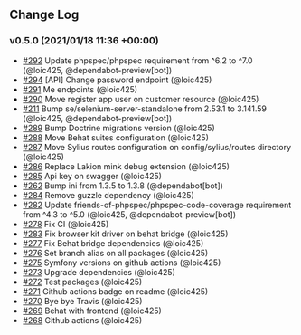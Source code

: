 ## Change Log

### v0.5.0 (2021/01/18 11:36 +00:00)
- [#292](https://github.com/Monofony/Monofony/pull/292) Update phpspec/phpspec requirement from ^6.2 to ^7.0 (@loic425, @dependabot-preview[bot])
- [#294](https://github.com/Monofony/Monofony/pull/294) [API] Change password endpoint (@loic425)
- [#291](https://github.com/Monofony/Monofony/pull/291) Me endpoints (@loic425)
- [#290](https://github.com/Monofony/Monofony/pull/290) Move register app user on customer resource (@loic425)
- [#211](https://github.com/Monofony/Monofony/pull/211) Bump se/selenium-server-standalone from 2.53.1 to 3.141.59 (@loic425, @dependabot-preview[bot])
- [#289](https://github.com/Monofony/Monofony/pull/289) Bump Doctrine migrations version (@loic425)
- [#288](https://github.com/Monofony/Monofony/pull/288) Move Behat suites configuration (@loic425)
- [#287](https://github.com/Monofony/Monofony/pull/287) Move Sylius routes configuration on config/sylius/routes directory (@loic425)
- [#286](https://github.com/Monofony/Monofony/pull/286) Replace Lakion mink debug extension (@loic425)
- [#285](https://github.com/Monofony/Monofony/pull/285) Api key on swagger (@loic425)
- [#262](https://github.com/Monofony/Monofony/pull/262) Bump ini from 1.3.5 to 1.3.8 (@dependabot[bot])
- [#284](https://github.com/Monofony/Monofony/pull/284) Remove guzzle dependency (@loic425)
- [#282](https://github.com/Monofony/Monofony/pull/282) Update friends-of-phpspec/phpspec-code-coverage requirement from ^4.3 to ^5.0 (@loic425, @dependabot-preview[bot])
- [#278](https://github.com/Monofony/Monofony/pull/278) Fix CI (@loic425)
- [#283](https://github.com/Monofony/Monofony/pull/283) Fix browser kit driver on behat bridge (@loic425)
- [#277](https://github.com/Monofony/Monofony/pull/277) Fix Behat bridge dependencies (@loic425)
- [#276](https://github.com/Monofony/Monofony/pull/276) Set branch alias on all packages (@loic425)
- [#275](https://github.com/Monofony/Monofony/pull/275) Symfony versions on github actions (@loic425)
- [#273](https://github.com/Monofony/Monofony/pull/273) Upgrade dependencies (@loic425)
- [#272](https://github.com/Monofony/Monofony/pull/272) Test packages (@loic425)
- [#271](https://github.com/Monofony/Monofony/pull/271) Github actions badge on readme (@loic425)
- [#270](https://github.com/Monofony/Monofony/pull/270) Bye bye Travis (@loic425)
- [#269](https://github.com/Monofony/Monofony/pull/269) Behat with frontend (@loic425)
- [#268](https://github.com/Monofony/Monofony/pull/268) Github actions (@loic425)

